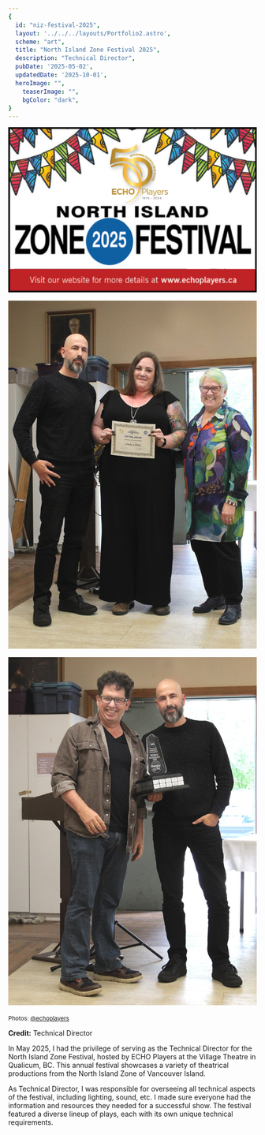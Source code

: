 ```yaml
---
{
  id: "niz-festival-2025",
  layout: '../../../layouts/Portfolio2.astro',
  scheme: "art",
  title: "North Island Zone Festival 2025",
  description: "Technical Director",
  pubDate: '2025-05-02',
  updatedDate: '2025-10-01',
  heroImage: "",
	teaserImage: "",
	bgColor: "dark",
}
---
```


<div class="reel">

![NIZ Festival Poster](niz.jpg)

![Sound Design Award](./NIZAwards01.JPG)

![Sound Design Award](./NIZAwards02.JPG)

</div>
<small>Photos: <a href="https://www.instagram.com/echoplayers/" target="_blank" ref="nofollow noopener">@echoplayers</a></small>

**Credit:** Technical Director

In May 2025, I had the privilege of serving as the Technical Director for the North Island Zone Festival, hosted by ECHO Players at the Village Theatre in Qualicum, BC. This annual festival showcases a variety of theatrical productions from the North Island Zone of Vancouver Island.

As Technical Director, I was responsible for overseeing all technical aspects of the festival, including lighting, sound, etc. I made sure everyone had the information and resources they needed for a successful show. The festival featured a diverse lineup of plays, each with its own unique technical requirements.
